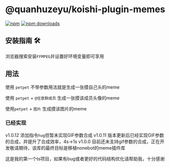 # @quanhuzeyu/koishi-plugin-memes

[![npm](https://img.shields.io/npm/v/@quanhuzeyu/koishi-plugin-memes?style=flat-square)](https://www.npmjs.com/package/@quanhuzeyu/koishi-plugin-memes)
[![npm downloads](https://img.shields.io/npm/dm/@quanhuzeyu/koishi-plugin-memes)](https://www.npmjs.com/@quanhuzeyu/koishi-plugin-memes)

## 安装指南 🛠️

浏览器搜索安装`FFMPEG`并设置好环境变量即可享用

## 用法

使用 `petpet` 不带参数用法就是生成一张摸自己头的meme

使用 `petpet` + `@任意群成员` 生成一张摸该成员头像的meme

使用`petpet` + `图片` 生成摸该图片的meme

### 已经实现

v1.0.12 添加指令`hug`但暂未实现GIF参数合成
v1.0.11 版本更新后已经实现GIF参数的合成，并提升了合成效率，4s->1s
v1.0.0 目前还未支持gif参数的合成，正在开发敬请期待，该库的最终目标是移植nonebot的meme插件库

这是我的第一个ts项目，如果有bug或者更好的代码结构优化请帮助我，十分感谢
